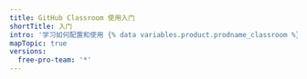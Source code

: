 ```yaml
---
title: GitHub Classroom 使用入门
shortTitle: 入门
intro: '学习如何配置和使用 {% data variables.product.prodname_classroom %} 来管理您的课程。'
mapTopic: true
versions:
  free-pro-team: '*'
---
```


